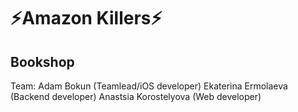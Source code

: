 # ⚡️Amazon Killers⚡️

## Bookshop

Team:
Adam Bokun (Teamlead/iOS developer)
Ekaterina Ermolaeva (Backend developer)
Anastsia Korostelyova (Web developer)
